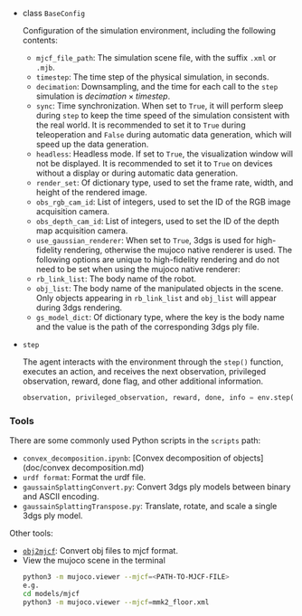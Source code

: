 + class `BaseConfig`

    Configuration of the simulation environment, including the following contents:

    - `mjcf_file_path`: The simulation scene file, with the suffix `.xml` or `.mjb`.
    - `timestep`: The time step of the physical simulation, in seconds.
    - `decimation`: Downsampling, and the time for each call to the `step` simulation is $decimation \times timestep$.
    - `sync`: Time synchronization. When set to `True`, it will perform sleep during `step` to keep the time speed of the simulation consistent with the real world. It is recommended to set it to `True` during teleoperation and `False` during automatic data generation, which will speed up the data generation.
    - `headless`: Headless mode. If set to `True`, the visualization window will not be displayed. It is recommended to set it to `True` on devices without a display or during automatic data generation.
    - `render_set`: Of dictionary type, used to set the frame rate, width, and height of the rendered image.
    - `obs_rgb_cam_id`: List of integers, used to set the ID of the RGB image acquisition camera.
    - `obs_depth_cam_id`: List of integers, used to set the ID of the depth map acquisition camera.
    - `use_gaussian_renderer`: When set to `True`, 3dgs is used for high-fidelity rendering, otherwise the mujoco native renderer is used.
        The following options are unique to high-fidelity rendering and do not need to be set when using the mujoco native renderer:
    - `rb_link_list`: The body name of the robot.
    - `obj_list`: The body name of the manipulated objects in the scene. Only objects appearing in `rb_link_list` and `obj_list` will appear during 3dgs rendering.
    - `gs_model_dict`: Of dictionary type, where the key is the body name and the value is the path of the corresponding 3dgs ply file.

+ `step`

    The agent interacts with the environment through the `step()` function, executes an action, and receives the next observation, privileged observation, reward, done flag, and other additional information.

    ```python
    observation, privileged_observation, reward, done, info = env.step(action)
    ```

### Tools

There are some commonly used Python scripts in the `scripts` path:

- `convex_decomposition.ipynb`: [Convex decomposition of objects](doc/convex decomposition.md)
- `urdf format`: Format the urdf file.
- `gaussainSplattingConvert.py`: Convert 3dgs ply models between binary and ASCII encoding.
- `gaussainSplattingTranspose.py`: Translate, rotate, and scale a single 3dgs ply model.

Other tools:

- [`obj2mjcf`](https://github.com/kevinzakka/obj2mjcf): Convert obj files to mjcf format.
- View the mujoco scene in the terminal
    ```bash
    python3 -m mujoco.viewer --mjcf=<PATH-TO-MJCF-FILE>
    e.g.
    cd models/mjcf
    python3 -m mujoco.viewer --mjcf=mmk2_floor.xml
    ```
